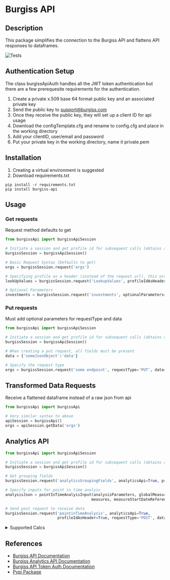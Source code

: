 # Burgiss API

## Description
This package simplifies the connection to the Burgiss API and flattens API responses to dataframes.

![Tests](https://github.com/jfallt/burgissApi/actions/workflows/tests.yml/badge.svg)

## Authentication Setup
The class burgissApiAuth handles all the JWT token authentication but there are a few prerequesite requirements for the authentication.
1. Create a private x.509 base 64 format public key and an associated private key
1. Send the public key to support@burgiss.com
1. Once they receive the public key, they will set up a client ID for api usage
1. Download the configTemplate.cfg and rename to config.cfg and place in the working directory
1. Add your clientID, user/email and password
1. Put your private key in the working directory, name it private.pem

## Installation
1. Creating a virtual environment is suggested
1. Download requirements.txt
```
pip install -r requirements.txt 
pip install burgiss-api
```

## Usage
### Get requests
Request method defaults to get

```python
from burgissApi import burgissApiSession

# Initiate a session and get profile id for subsequent calls (obtains auth token)
burgissSession = burgissApiSession()

# Basic Request Syntax (Defaults to get)
orgs = burgissSession.request('orgs')

# Specifying profile as a header (instead of the request url), this occurs for a few of the requests
lookUpValues = burgissSession.request('LookupValues', profileIdAsHeader=True)

# Optional Parameters
investments = burgissSession.request('investments', optionalParameters='&includeInvestmentNotes=false&includeCommitmentHistory=false&includeInvestmentLiquidationNotes=false')
```
### Put requests
Must add optional parameters for requestType and data

```python
from burgissApi import burgissApiSession

# Initiate a session and get profile id for subsequent calls (obtains auth token)
burgissSession = burgissApiSession()

# When creating a put request, all fields must be present
data = {'someJsonObject':'data'}

# Specify the request type
orgs = burgissSession.request('some endpoint', requestType='PUT', data=data)
```

## Transformed Data Requests
Receive a flattened dataframe instead of a raw json from api

```python
from burgissApi import burgissApi

# Very similar syntax to above
apiSession = burgissApi()
orgs = apiSession.getData('orgs')
```

## Analytics API
```python
from burgissApi import burgissApiSession

# Initiate a session and get profile id for subsequent calls (obtains auth token)
burgissSession = burgissApiSession()

# Get grouping fields
burgissSession.request('analyticsGroupingFields', analyticsApi=True, profileIdAsHeader=True)

# Specify inputs for point in time analyis
analysisJson = pointInTimeAnalyisInput(analysisParameters, globalMeasureParameters,
                                      measures, measureStartDateReference, measureEndDateReference, dataCriteria, groupBy)

# Send post request to receive data
burgissSession.request('pointinTimeAnalysis', analyticsApi=True,
                       profileIdAsHeader=True, requestType='POST', data=analysisJson)
```

<details>
<summary>Supported Calcs</summary>

|Measure Name| Is Supported for Pooled calculations|
| --------  | ------------------- |
|IRR|Yes|
|TWRR|Yes|
|Commitment|Yes|
|AdjustedCommitment|Yes|
|Unfunded|Yes|
|NetCapitalContributed|Yes|
|FundSize|No|
|DPI|Yes|
|RVPI|Yes|
|TVPI|Yes|
|LN_ICMIRR|Yes|
|LN_ICMIRRSpread|Yes|
|LN_ICMValuation|Yes|
|KS_PME|Yes|
|GGS_DirectAlpha|Yes|
|PaidIn|Yes|
|Funding|Yes|
|Fees|Yes|
|Distributions|Yes|
|Distributions.CapitalGains| 	Yes|
|Distributions.Income|Yes|
|Distributions.Other|Yes|
|Distributions.RecallableCapital| 	Yes|
|Distributions.ReturnOfCapital|Yes|
|Valuation|Yes|
|Cash|Yes|
|Cash.CapitalGains|Yes|
|Cash.Income|Yes|
|Cash.Other|Yes|
|Cash.RecallableCapital|Yes|
|Cash.ReturnOfCapital|Yes|
|Stock|Yes|
|Stock.CapitalGains|Yes|
|Stock.Cost|Yes|
|Stock.RecallableCapital|Yes|
|Stock.ReturnOfCapital|Yes|
</details>

## References

- [Burgiss API Documentation](https://api.burgiss.com/v2/docs/index.html)
- [Burgiss Analytics API Documentation](https://api-analytics.burgiss.com/swagger/index.html)
- [Burgiss API Token Auth Documentation](https://burgiss.docsend.com/view/fcqygcx)
- [Pypi Package](https://pypi.org/project/burgiss-api/)
